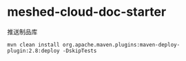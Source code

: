 # meshed-cloud-doc-starter

推送制品库
```shell
mvn clean install org.apache.maven.plugins:maven-deploy-plugin:2.8:deploy -DskipTests
```






